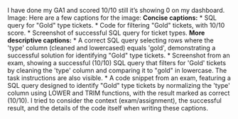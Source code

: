 I have done my GA1 and scored 10/10 still it’s showing 0 on my dashboard.  
Image: Here are a few captions for the image: **Concise captions:** * SQL
query for "Gold" type tickets. * Code for filtering "Gold" tickets, with 10/10
score. * Screenshot of successful SQL query for ticket types. **More
descriptive captions:** * A correct SQL query selecting rows where the 'type'
column (cleaned and lowercased) equals 'gold', demonstrating a successful
solution for identifying "Gold" type tickets. * Screenshot from an exam,
showing a successful (10/10) SQL query that filters for 'Gold' tickets by
cleaning the 'type' column and comparing it to "gold" in lowercase. The task
instructions are also visible. * A code snippet from an exam, featuring a SQL
query designed to identify "Gold" type tickets by normalizing the 'type'
column using LOWER and TRIM functions, with the result marked as correct
(10/10). I tried to consider the context (exam/assignment), the successful
result, and the details of the code itself when writing these captions.